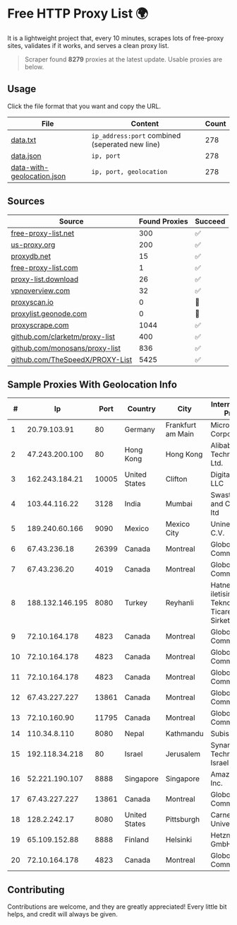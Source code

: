 
# Free HTTP Proxy List 🌍

It is a lightweight project that, every 10 minutes, scrapes lots of free-proxy sites, validates if it works, and serves a clean proxy list.


> Scraper found **8279** proxies at the latest update. Usable proxies are below.

## Usage

Click the file format that you want and copy the URL.


|File|Content|Count|
|----|-------|-----|
|[data.txt](https://raw.githubusercontent.com/themiralay/Proxy-List-World/master/data.txt)|`ip_address:port` combined (seperated new line)|278|
|[data.json](https://raw.githubusercontent.com/themiralay/Proxy-List-World/master/data.json)|`ip, port`|278|
|[data-with-geolocation.json](https://raw.githubusercontent.com/themiralay/Proxy-List-World/master/data-with-geolocation.json)|`ip, port, geolocation`|278|

## Sources

|Source|Found Proxies|Succeed|
|------|-------------|-------|
|[free-proxy-list.net](https://free-proxy-list.net)|300|✅|
|[us-proxy.org](https://www.us-proxy.org)|200|✅|
|[proxydb.net](http://proxydb.net)|15|✅|
|[free-proxy-list.com](https://free-proxy-list.com/?page=&port=&type%5B%5D=http&type%5B%5D=https&up_time=0&search=Search)|1|✅|
|[proxy-list.download](https://www.proxy-list.download/HTTP)|26|✅|
|[vpnoverview.com](https://vpnoverview.com/privacy/anonymous-browsing/free-proxy-servers)|32|✅|
|[proxyscan.io](https://www.proxyscan.io)|0|🚫|
|[proxylist.geonode.com](https://proxylist.geonode.com/api/proxy-list?limit=300&page=1&sort_by=lastChecked&sort_type=desc&protocols=http,https)|0|🚫|
|[proxyscrape.com](https://api.proxyscrape.com/v2/?request=displayproxies&protocol=http&timeout=10000&country=all&ssl=all&anonymity=all)|1044|✅|
|[github.com/clarketm/proxy-list](https://raw.githubusercontent.com/clarketm/proxy-list/master/proxy-list-raw.txt)|400|✅|
|[github.com/monosans/proxy-list](https://raw.githubusercontent.com/monosans/proxy-list/main/proxies/http.txt)|836|✅|
|[github.com/TheSpeedX/PROXY-List](https://raw.githubusercontent.com/TheSpeedX/PROXY-List/master/http.txt)|5425|✅|


## Sample Proxies With Geolocation Info

|#|Ip|Port|Country|City|Internet Service Provider|
|-|--|----|-------|----|-------------------------|
|1|20.79.103.91|80|Germany|Frankfurt am Main|Microsoft Corporation|
|2|47.243.200.100|80|Hong Kong|Hong Kong|Alibaba (US) Technology Co., Ltd.|
|3|162.243.184.21|10005|United States|Clifton|DigitalOcean, LLC|
|4|103.44.116.22|3128|India|Mumbai|Swastik Internet and Cables pvt. ltd|
|5|189.240.60.166|9090|Mexico|Mexico City|Uninet S.A. de C.V.|
|6|67.43.236.18|26399|Canada|Montreal|GloboTech Communications|
|7|67.43.236.20|4019|Canada|Montreal|GloboTech Communications|
|8|188.132.146.195|8080|Turkey|Reyhanli|Hatnet Bilgi iletisim Teknolojileri ve Ticaret Limited Sirketi|
|9|72.10.164.178|4823|Canada|Montreal|GloboTech Communications|
|10|72.10.164.178|4823|Canada|Montreal|GloboTech Communications|
|11|72.10.164.178|4823|Canada|Montreal|GloboTech Communications|
|12|67.43.227.227|13861|Canada|Montreal|GloboTech Communications|
|13|72.10.160.90|11795|Canada|Montreal|GloboTech Communications|
|14|110.34.8.110|8080|Nepal|Kathmandu|Subisu Cablenet|
|15|192.118.34.218|80|Israel|Jerusalem|Synamedia Technologies Israel Ltd|
|16|52.221.190.107|8888|Singapore|Singapore|Amazon.com, Inc.|
|17|67.43.227.227|13861|Canada|Montreal|GloboTech Communications|
|18|128.2.242.17|8080|United States|Pittsburgh|Carnegie Mellon University|
|19|65.109.152.88|8888|Finland|Helsinki|Hetzner Online GmbH|
|20|72.10.164.178|4823|Canada|Montreal|GloboTech Communications|



## Contributing

Contributions are welcome, and they are greatly appreciated! Every
little bit helps, and credit will always be given.

